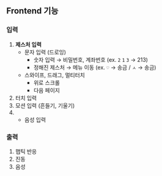 ## Frontend 기능

### 입력

1. **제스처 입력**
    - 문자 입력 (드로잉)
        - 숫자 입력 → 비밀번호, 계좌번호 (ex. `2` `1` `3` → 213)
        - 정해진 제스처 → 메뉴 이동 (ex. `♡` → 송금 / `ㅅ` → 송금)
    - 스와이프, 드래그, 멀티터치
        - 위로 스크롤
        - 다음 페이지
2. 터치 입력
3. 모션 입력 (흔들기, 기울기)
4. + 음성 입력

### 출력

1. 햅틱 반응
2. 진동
3. 음성
